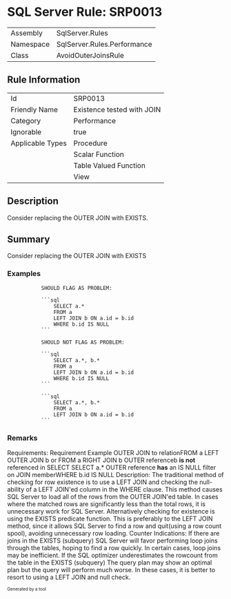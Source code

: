 ﻿# SQL Server Rule: SRP0013
  
|    |    |
|----|----|
| Assembly | SqlServer.Rules |
| Namespace | SqlServer.Rules.Performance |
| Class | AvoidOuterJoinsRule |
  
## Rule Information
  
|    |    |
|----|----|
| Id | SRP0013 |
| Friendly Name | Existence tested with JOIN |
| Category | Performance |
| Ignorable | true |
| Applicable Types | Procedure  |
|   | Scalar Function |
|   | Table Valued Function |
|   | View |
  
## Description
  
Consider replacing the OUTER JOIN with EXISTS.
  
## Summary
  
Consider replacing the OUTER JOIN with EXISTS
  
### Examples
  

               SHOULD FLAG AS PROBLEM:
            
               ```sql
                   SELECT a.*
                   FROM a
                   LEFT JOIN b ON a.id = b.id
                   WHERE b.id IS NULL
               ```
            
               SHOULD NOT FLAG AS PROBLEM:
            
               ```sql
                   SELECT a.*, b.*
                   FROM a
                   LEFT JOIN b ON a.id = b.id
                   WHERE b.id IS NULL
               ```
            
               ```sql
                   SELECT a.*, b.*
                   FROM a
                   LEFT JOIN b ON a.id = b.id
               ```
               
### Remarks
  
  <para>Requirements:
  <list type="table">
    <listheader>
      <term>Requirement</term>
      <description>Example</description>
    </listheader>
    <item><term>OUTER JOIN to relation</term><description><c>FROM a LEFT OUTER JOIN b</c> or <c>FROM a RIGHT JOIN b</c></description></item>
    <item><term>OUTER reference<c>b</c> <b>is not</b> referenced in SELECT </term><description> <c>SELECT a.*</c></description></item>
    <item><term>OUTER reference <b>has</b> an <c>IS NULL</c> filter on JOIN member</term><description><c>WHERE b.id IS NULL</c></description></item>
  </list>
  </para>
  <para>Description:
  The traditional method of checking for row existence is to use a LEFT JOIN and checking the null-ability of a LEFT JOIN'ed column in the WHERE clause.
  This method causes SQL Server to load all of the rows from the OUTER JOIN'ed table.
  In cases where the matched rows are significantly less than the total rows, it is unnecessary work for SQL Server.
  </para>
  <para>
  Alternatively checking for existence is using the EXISTS predicate function.
  This is preferably to the LEFT JOIN method, since it allows SQL Server to find a row and quit(using a row count spool), avoiding unnecessary row loading.
  </para>
  <para>
  Counter Indications:
  <list type="bullet">
    <item>If there are joins in the <c>EXISTS (subquery)</c>
     SQL Server will favor performing loop joins through the tables, hoping to find a row quickly.
     In certain cases, loop joins may be inefficient.</item>
    <item>If the SQL optimizer underestimates the <c>rowcount</c> from the table in the <c>EXISTS (subquery)</c>
     The query plan may show an optimal plan but the query will perform much worse.
     In these cases, it is better to resort to using a LEFT JOIN and null check.</item>
  </list>
  </para>
  
<sub><sup>Generated by a tool</sup></sub>
